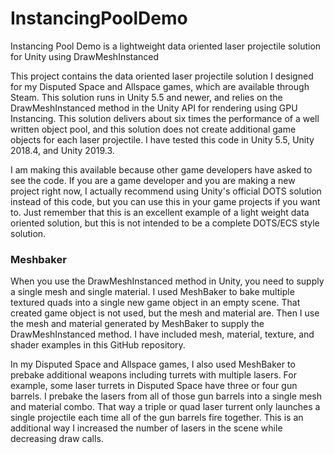 # InstancingPoolDemo
Instancing Pool Demo is a lightweight data oriented laser projectile solution for Unity using DrawMeshInstanced

This project contains the data oriented laser projectile solution I designed for my Disputed Space and Allspace games, which are available through Steam.  This solution runs in Unity 5.5 and newer, and relies on the DrawMeshInstanced method in the Unity API for rendering using GPU Instancing.  This solution delivers about six times the performance of a well written object pool, and this solution does not create additional game objects for each laser projectile.  I have tested this code in Unity 5.5, Unity 2018.4, and Unity 2019.3.

I am making this available because other game developers have asked to see the code.  If you are a game developer and you are making a new project right now, I actually recommend using Unity's official DOTS solution instead of this code, but you can use this in your game projects if you want to.  Just remember that this is an excellent example of a light weight data oriented solution, but this is not intended to be a complete DOTS/ECS style solution.

### Meshbaker
When you use the DrawMeshInstanced method in Unity, you need to supply a single mesh and single material.  I used MeshBaker to bake multiple textured quads into a single new game object in an empty scene.  That created game object is not used, but the mesh and material are.  Then I use the mesh and material generated by MeshBaker to supply the DrawMeshInstanced method.  I have included mesh, material, texture, and shader examples in this GitHub repository.  

In my Disputed Space and Allspace games, I also used MeshBaker to prebake additional weapons including turrets with multiple lasers.  For example, some laser turrets in Disputed Space have three or four gun barrels.  I prebake the lasers from all of those gun barrels into a single mesh and material combo.  That way a triple or quad laser turrent only launches a single projectile each time all of the gun barrels fire together.  This is an additional way I increased the number of lasers in the scene while decreasing draw calls.

